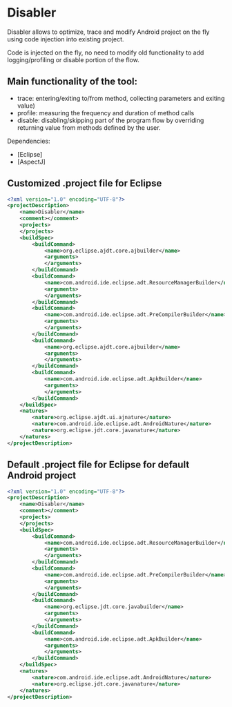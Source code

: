 Disabler
========

Disabler allows to optimize, trace and modify Android project on the fly using code injection into existing project.

Code is injected on the fly, no need to modify old functionality to add logging/profiling or disable portion of the flow.

Main functionality of the tool:
-

   - trace: entering/exiting to/from method, collecting parameters and exiting value)
   - profile: measuring the frequency and duration of method calls
   - disable: disabling/skipping part of the program flow by overriding returning value from methods defined by the user.

Dependencies:
* [Eclipse]
* [AspectJ]

Customized .project file for Eclipse
-
```xml
<?xml version="1.0" encoding="UTF-8"?>
<projectDescription>
    <name>Disabler</name>
    <comment></comment>
    <projects>
    </projects>
    <buildSpec>
        <buildCommand>
            <name>org.eclipse.ajdt.core.ajbuilder</name>
            <arguments>
            </arguments>
        </buildCommand>
        <buildCommand>
            <name>com.android.ide.eclipse.adt.ResourceManagerBuilder</name>
            <arguments>
            </arguments>
        </buildCommand>
        <buildCommand>
            <name>com.android.ide.eclipse.adt.PreCompilerBuilder</name>
            <arguments>
            </arguments>
        </buildCommand>
        <buildCommand>
            <name>org.eclipse.ajdt.core.ajbuilder</name>
            <arguments>
            </arguments>
        </buildCommand>
        <buildCommand>
            <name>com.android.ide.eclipse.adt.ApkBuilder</name>
            <arguments>
            </arguments>
        </buildCommand>
    </buildSpec>
    <natures>
        <nature>org.eclipse.ajdt.ui.ajnature</nature>
        <nature>com.android.ide.eclipse.adt.AndroidNature</nature>
        <nature>org.eclipse.jdt.core.javanature</nature>
    </natures>
</projectDescription>
```

Default .project file for Eclipse for default Android project
-
```xml
<?xml version="1.0" encoding="UTF-8"?>
<projectDescription>
    <name>Disabler</name>
    <comment></comment>
    <projects>
    </projects>
    <buildSpec>
        <buildCommand>
            <name>com.android.ide.eclipse.adt.ResourceManagerBuilder</name>
            <arguments>
            </arguments>
        </buildCommand>
        <buildCommand>
            <name>com.android.ide.eclipse.adt.PreCompilerBuilder</name>
            <arguments>
            </arguments>
        </buildCommand>
        <buildCommand>
            <name>org.eclipse.jdt.core.javabuilder</name>
            <arguments>
            </arguments>
        </buildCommand>
        <buildCommand>
            <name>com.android.ide.eclipse.adt.ApkBuilder</name>
            <arguments>
            </arguments>
        </buildCommand>
    </buildSpec>
    <natures>
        <nature>com.android.ide.eclipse.adt.AndroidNature</nature>
        <nature>org.eclipse.jdt.core.javanature</nature>
    </natures>
</projectDescription>
```